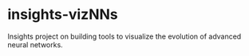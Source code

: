 # insights-vizNNs
Insights project on building tools to visualize the evolution of advanced neural networks. 
